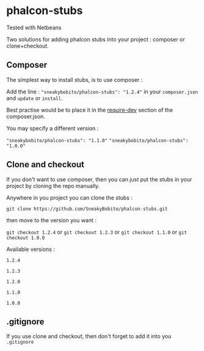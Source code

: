 phalcon-stubs
=============

Tested with Netbeans


Two solutions for adding phalcon stubs into your project : composer or clone+checkout.

Composer 
-----------

The simplest way to install stubs, is to use composer :

Add the line : ```"sneakybobito/phalcon-stubs": "1.2.4"``` in your ```composer.json``` and ```update``` or ```install```.

Best practise would be to place it in the [require-dev](http://getcomposer.org/doc/04-schema.md#require-dev) section of the composer.json.


You may specify a different version :

```"sneakybobito/phalcon-stubs": "1.1.0"```  ```"sneakybobito/phalcon-stubs": "1.0.0"```





Clone and checkout
-----------

If you don't want to use composer, then you can just put the stubs in your project by cloning the repo manually.

Anywhere in you project you can clone the stubs :

```git clone https://github.com/SneakyBobito/phalcon-stubs.git```

then move to the version you want : 

```git checkout 1.2.4``` or ```git checkout 1.2.3``` or ```git checkout 1.1.0``` or ```git checkout 1.0.0```

Available versions :

```1.2.4```

```1.2.3```

```1.2.0```

```1.1.0```

```1.0.0```



.gitignore
-----


If you use clone and checkout, then don't forget to add it into you ```.gitignore```

